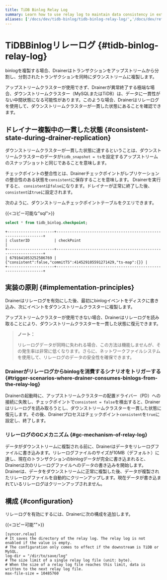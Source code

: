 ```yaml
---
title: TiDB Binlog Relay Log
summary: Learn how to use relay log to maintain data consistency in extreme cases.
aliases: ['/docs/dev/tidb-binlog/tidb-binlog-relay-log/','/docs/dev/reference/tidb-binlog/relay-log/']
---
```


# TiDBBinlogリレーログ {#tidb-binlog-relay-log}

binlogを複製する場合、Drainerはトランザクションをアップストリームから分割し、分割されたトランザクションを同時にダウンストリームに複製します。

アップストリームクラスターが使用できず、Drainerが異常終了する極端な場合、ダウンストリームクラスター（MySQLまたはTiDB）は、データに一貫性がない中間状態になる可能性があります。このような場合、Drainerはリレーログを使用して、ダウンストリームクラスターが一貫した状態にあることを確認できます。

## ドレイナー複製中の一貫した状態 {#consistent-state-during-drainer-replication}

ダウンストリームクラスターが一貫した状態に達するということは、ダウンストリームクラスターのデータが`tidb_snapshot = ts`を設定するアップストリームのスナップショットと同じであることを意味します。

チェックポイントの整合性とは、Drainerチェックポイントがレプリケーションの整合性のある状態を`consistent`に保存することを意味します。 Drainerを実行すると、 `consistent`は`false`になります。ドレイナーが正常に終了した後、 `consistent`は`true`に設定されます。

次のように、ダウンストリームチェックポイントテーブルをクエリできます。

{{&lt;コピー可能な&quot;sql&quot;&gt;}}

```sql
select * from tidb_binlog.checkpoint;
```

```
+---------------------+----------------------------------------------------------------+
| clusterID           | checkPoint                                                     |
+---------------------+----------------------------------------------------------------+
| 6791641053252586769 | {"consistent":false,"commitTS":414529105591271429,"ts-map":{}} |
+---------------------+----------------------------------------------------------------+
```

## 実装の原則 {#implementation-principles}

Drainerはリレーログを有効にした後、最初にbinlogイベントをディスクに書き込み、次にイベントをダウンストリームクラスターに複製します。

アップストリームクラスターが使用できない場合、Drainerはリレーログを読み取ることにより、ダウンストリームクラスターを一貫した状態に復元できます。

> <strong>ノート：</strong>
>
> リレーログデータが同時に失われる場合、この方法は機能しませんが、その発生率は非常に低くなります。さらに、ネットワークファイルシステムを使用して、リレーログのデータの安全性を確保できます。

### Drainerがリレーログからbinlogを消費するシナリオをトリガーする {#trigger-scenarios-where-drainer-consumes-binlogs-from-the-relay-log}

Drainerの起動時に、アップストリームクラスターの配置ドライバー（PD）への接続に失敗し、チェックポイントで`consistent = false`を検出すると、Drainerはリレーログを読み取ろうとし、ダウンストリームクラスターを一貫した状態に復元します。その後、Drainerプロセスはチェックポイント`consistent`を`true`に設定し、終了します。

### リレーログのGCメカニズム {#gc-mechanism-of-relay-log}

データがダウンストリームに複製される前に、Drainerはデータをリレーログファイルに書き込みます。リレーログファイルのサイズが10MB（デフォルト）に達し、現在のトランザクションのbinlogデータが完全に書き込まれると、Drainerは次のリレーログファイルへのデータの書き込みを開始します。 Drainerは、データをダウンストリームに正常に複製した後、データが複製されたリレーログファイルを自動的にクリーンアップします。現在データが書き込まれているリレーログはクリーンアップされません。

## 構成 {#configuration}

リレーログを有効にするには、Drainerに次の構成を追加します。

{{&lt;コピー可能&quot;&quot;&gt;}}

```
[syncer.relay]
# It saves the directory of the relay log. The relay log is not enabled if the value is empty.
# The configuration only comes to effect if the downstream is TiDB or MySQL.
log-dir = "/dir/to/save/log"
# The size limit of a single relay log file (unit: byte).
# When the size of a relay log file reaches this limit, data is written to the next relay log file.
max-file-size = 10485760
```
